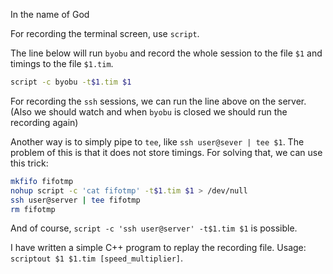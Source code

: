 In the name of God

For recording the terminal screen, use `script`.

The line below will run `byobu` and record the whole session to the file `$1` and timings to the file `$1.tim`.

```bash
script -c byobu -t$1.tim $1
```

For recording the `ssh` sessions, we can run the line above on the server. (Also we should watch and when `byobu` is closed we should run the recording again)

Another way is to simply pipe to `tee`, like `ssh user@sever | tee $1`. The problem of this is that it does not store timings. For solving that, we can use this trick:

```bash
mkfifo fifotmp
nohup script -c 'cat fifotmp' -t$1.tim $1 > /dev/null
ssh user@server | tee fifotmp
rm fifotmp
```

And of course, `script -c 'ssh user@server' -t$1.tim $1` is possible.

I have written a simple C++ program to replay the recording file. Usage: `scriptout $1 $1.tim [speed_multiplier]`.


